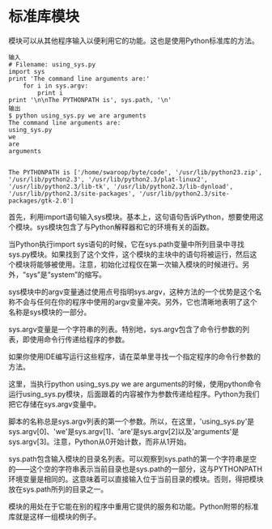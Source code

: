 # 标准库模块
模块可以从其他程序输入以便利用它的功能。这也是使用Python标准库的方法。

	输入
	# Filename: using_sys.py
	import sys
	print 'The command line arguments are:'
		for i in sys.argv:
			print i
	print '\n\nThe PYTHONPATH is', sys.path, '\n'
	输出
	$ python using_sys.py we are arguments
	The command line arguments are:
	using_sys.py
	we
	are
	arguments


	The PYTHONPATH is ['/home/swaroop/byte/code', '/usr/lib/python23.zip',
	'/usr/lib/python2.3', '/usr/lib/python2.3/plat-linux2',
	'/usr/lib/python2.3/lib-tk', '/usr/lib/python2.3/lib-dynload',
	'/usr/lib/python2.3/site-packages', '/usr/lib/python2.3/site-packages/gtk-2.0']
首先，利用import语句输入sys模块。基本上，这句语句告诉Python，想要使用这个模块。sys模块包含了与Python解释器和它的环境有关的函数。

当Python执行import sys语句的时候，它在sys.path变量中所列目录中寻找sys.py模块。如果找到了这个文件，这个模块的主块中的语句将被运行，然后这个模块将能够被使用。注意，初始化过程仅在第一次输入模块的时候进行。另外，“sys”是“system”的缩写。

sys模块中的argv变量通过使用点号指明sys.argv，这种方法的一个优势是这个名称不会与任何在你的程序中使用的argv变量冲突。另外，它也清晰地表明了这个名称是sys模块的一部分。

sys.argv变量是一个字符串的列表。特别地，sys.argv包含了命令行参数的列表，即使用命令行传递给程序的参数。

如果你使用IDE编写运行这些程序，请在菜单里寻找一个指定程序的命令行参数的方法。

这里，当执行python using_sys.py we are arguments的时候，使用python命令运行using_sys.py模块，后面跟着的内容被作为参数传递给程序。Python为我们把它存储在sys.argv变量中。

脚本的名称总是sys.argv列表的第一个参数。所以，在这里，'using_sys.py'是sys.argv[0]、'we'是sys.argv[1]、'are'是sys.argv[2]以及'arguments'是sys.argv[3]。注意，Python从0开始计数，而非从1开始。

sys.path包含输入模块的目录名列表。可以观察到sys.path的第一个字符串是空的——这个空的字符串表示当前目录也是sys.path的一部分，这与PYTHONPATH环境变量是相同的。这意味着可以直接输入位于当前目录的模块。否则，得把模块放在sys.path所列的目录之一。

模块的用处在于它能在别的程序中重用它提供的服务和功能。Python附带的标准库就是这样一组模块的例子。